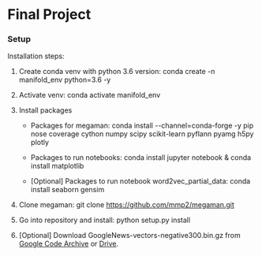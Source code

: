 # Final Project

### Setup

Installation steps:

1. Create conda venv with python 3.6 version: conda create -n manifold_env python=3.6 -y

2. Activate venv: conda activate manifold_env

3. Install packages 

	- Packages for megaman: conda install --channel=conda-forge -y pip nose coverage cython numpy scipy scikit-learn pyflann pyamg h5py plotly
	
	- Packages to run notebooks: conda install jupyter notebook & conda install matplotlib
	
	- [Optional] Packages to run notebook word2vec_partial_data: conda install seaborn gensim

4. Clone megaman: git clone https://github.com/mmp2/megaman.git

5. Go into repository and install: python setup.py install

6. [Optional] Download GoogleNews-vectors-negative300.bin.gz from [Google Code Archive](https://code.google.com/archive/p/word2vec/) or [Drive](https://drive.google.com/file/d/0B7XkCwpI5KDYNlNUTTlSS21pQmM/edit?resourcekey=0-wjGZdNAUop6WykTtMip30g).
